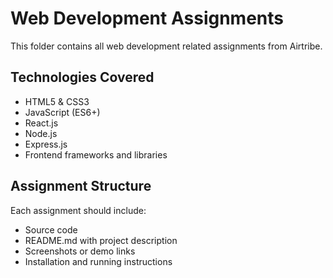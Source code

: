 # Web Development Assignments

This folder contains all web development related assignments from Airtribe.

## Technologies Covered
- HTML5 & CSS3
- JavaScript (ES6+)
- React.js
- Node.js
- Express.js
- Frontend frameworks and libraries

## Assignment Structure
Each assignment should include:
- Source code
- README.md with project description
- Screenshots or demo links
- Installation and running instructions